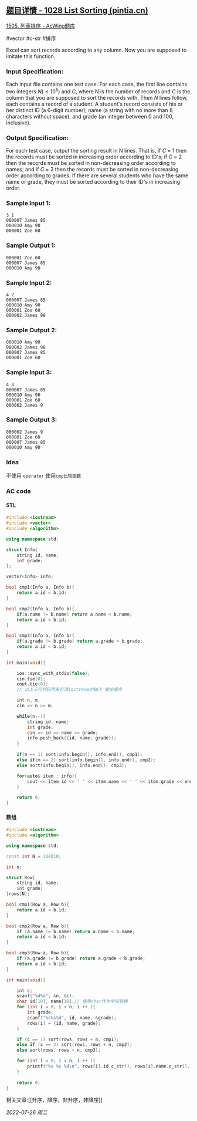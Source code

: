 ## [题目详情 - 1028 List Sorting (pintia.cn)](https://pintia.cn/problem-sets/994805342720868352/problems/994805468327690240)

[1505. 列表排序 - AcWing题库](https://www.acwing.com/problem/content/1507/)

#vector #c-str #排序

Excel can sort records according to any column. Now you are supposed to imitate this function.

### Input Specification:

Each input file contains one test case. For each case, the first line contains two integers $N (≤10^5)$ and $C$, where N is the number of records and $C$ is the column that you are supposed to sort the records with. Then $N$ lines follow, each contains a record of a student. A student's record consists of his or her distinct ID (a 6-digit number), name (a string with no more than 8 characters without space), and grade (an integer between 0 and 100, inclusive).

### Output Specification:

For each test case, output the sorting result in N lines. That is, if $C$ = 1 then the records must be sorted in increasing order according to ID's; if $C$ = 2 then the records must be sorted in non-decreasing order according to names; and if $C$ = 3 then the records must be sorted in non-decreasing order according to grades. If there are several students who have the same name or grade, they must be sorted according to their ID's in increasing order.

### Sample Input 1:

```in
3 1
000007 James 85
000010 Amy 90
000001 Zoe 60
```

### Sample Output 1:

```out
000001 Zoe 60
000007 James 85
000010 Amy 90
```

### Sample Input 2:

```in
4 2
000007 James 85
000010 Amy 90
000001 Zoe 60
000002 James 98
```

### Sample Output 2:

```out
000010 Amy 90
000002 James 98
000007 James 85
000001 Zoe 60
```

### Sample Input 3:

```in
4 3
000007 James 85
000010 Amy 90
000001 Zoe 60
000002 James 9
```

### Sample Output 3:

```out
000002 James 9
000001 Zoe 60
000007 James 85
000010 Amy 90
```

### Idea 

不使用 `operator` 使用`cmp比较函数`

### AC code

#### STL

```cpp
#include <iostream>
#include <vector>
#include <algorithm>

using namespace std;

struct Info{
    string id, name;
    int grade;
};

vector<Info> info;

bool cmp1(Info a, Info b){
    return a.id < b.id;
}

bool cmp2(Info a, Info b){
    if(a.name != b.name) return a.name < b.name;
    return a.id < b.id;
}

bool cmp3(Info a, Info b){
    if(a.grade != b.grade) return a.grade < b.grade;
    return a.id < b.id;
}

int main(void){

    ios::sync_with_stdio(false);
    cin.tie(0);
    cout.tie(0);
    // 以上三行代码用来打消iostream的输入 输出缓存

    int n, m;
    cin >> n >> m;

    while(n--){
        string id, name;
        int grade;
        cin >> id >> name >> grade;
        info.push_back({id, name, grade});
    }
    
    if(m == 1) sort(info.begin(), info.end(), cmp1);
    else if(m == 2) sort(info.begin(), info.end(), cmp2);
    else sort(info.begin(), info.end(), cmp3);

    for(auto& item : info){
        cout << item.id << ' ' << item.name << ' ' << item.grade << endl;
    }

    return 0;
}
```

#### 数组

```cpp
#include <iostream>
#include <algorithm>

using namespace std;

const int N = 100010;

int n;

struct Row{
    string id, name;
    int grade;
}rows[N];

bool cmp1(Row a, Row b){
    return a.id < b.id;
}

bool cmp2(Row a, Row b){
    if (a.name != b.name) return a.name < b.name;
    return a.id < b.id;
}

bool cmp3(Row a, Row b){
    if (a.grade != b.grade) return a.grade < b.grade;
    return a.id < b.id;
}

int main(void){

    int c;
    scanf("%d%d", &n, &c);
    char id[10], name[10];// 使用char作为中间转换
    for (int i = 0; i < n; i ++ ){
        int grade;
        scanf("%s%s%d", id, name, &grade);
        rows[i] = {id, name, grade};
    }

    if (c == 1) sort(rows, rows + n, cmp1);
    else if (c == 2) sort(rows, rows + n, cmp2);
    else sort(rows, rows + n, cmp3);

    for (int i = 0; i < n; i ++ ){
        printf("%s %s %d\n", rows[i].id.c_str(), rows[i].name.c_str(), rows[i].grade);
    }
    
    return 0;
}
```


相关文章:[[升序，降序，非升序，非降序]]

*2022-07-26 周二*